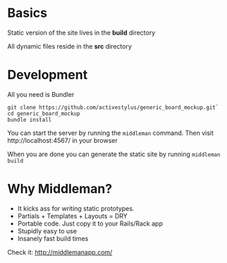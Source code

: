 # Basics

Static version of the site lives in the **build** directory

All dynamic files reside in the **src** directory

# Development

All you need is Bundler

```
git clone https://github.com/activestylus/generic_board_mockup.git`
cd generic_board_mockup
bundle install
```

You can start the server by running the `middleman` command.
Then visit http://localhost:4567/ in your browser

When you are done you can generate the static site by running `middleman build`

# Why Middleman?

* It kicks ass for writing static prototypes.
* Partials + Templates + Layouts = DRY
* Portable code. Just copy it to your Rails/Rack app
* Stupidly easy to use
* Insanely fast build times

Check it: http://middlemanapp.com/
